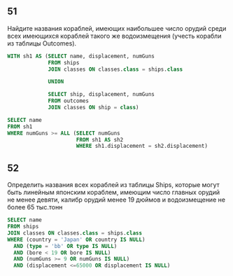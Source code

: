 ## 51

Найдите названия кораблей, имеющих наибольшее число орудий среди всех имеющихся кораблей такого же водоизмещения (учесть корабли из таблицы Outcomes).

```sql
WITH sh1 AS (SELECT name, displacement, numGuns
             FROM ships
             JOIN classes ON classes.class = ships.class

             UNION

             SELECT ship, displacement, numGuns
             FROM outcomes
             JOIN classes ON ship = class)

SELECT name
FROM sh1
WHERE numGuns >= ALL (SELECT numGuns
                      FROM sh1 AS sh2
                      WHERE sh1.displacement = sh2.displacement)
```

## 52

Определить названия всех кораблей из таблицы Ships, которые могут быть линейным японским кораблем,
имеющим число главных орудий не менее девяти, калибр орудий менее 19 дюймов и водоизмещение не более 65 тыс.тонн

```sql
SELECT name
FROM ships
JOIN classes ON classes.class = ships.class
WHERE (country = 'Japan' OR country IS NULL)
  AND (type = 'bb' OR type IS NULL)
  AND (bore < 19 OR bore IS NULL)
  AND (numGuns >= 9 OR numGuns IS NULL)
  AND (displacement <=65000 OR displacement IS NULL)
```
